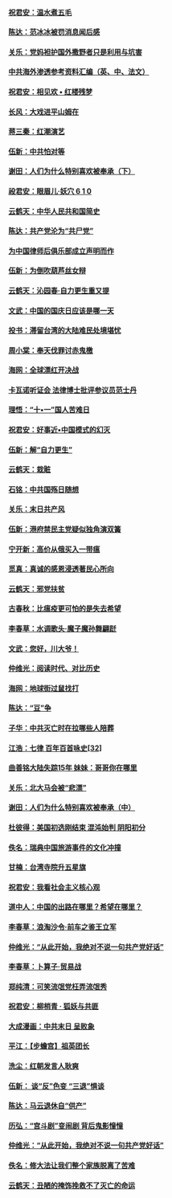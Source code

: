 #### [祝君安：温水煮五毛](../pages/nsc993/n10762362.md?t=10050953) 

#### [陈达：范冰冰被罚消息闻后感](../pages/nsc993/n10760142.md?t=10050953) 

#### [关乐：党妈袒护国外撒野者只是利用与坑害](../pages/nsc993/n10760019.md?t=10050953) 

#### [中共海外渗透参考资料汇编（英、中、法文）](../pages/nsc993/n10756055.md?t=10050953) 

#### [祝君安：相见欢  •  红楼残梦](../pages/nsc993/n10757542.md?t=10050953) 

#### [长风：大戏进平山姆在](../pages/nsc993/n10757155.md?t=10050953) 

#### [蒋三秦：红潮演艺](../pages/nsc993/n10756736.md?t=10050953) 

#### [伍新：中共怕对等](../pages/nsc993/n10754812.md?t=10050953) 

#### [谢田：人们为什么特别喜欢被奉承（下）](../pages/nsc993/n10755072.md?t=10050953) 

#### [祋君安：眼眉儿‧妖穴 6 1 0](../pages/nsc993/n10754802.md?t=10050953) 

#### [云鹤天：中华人民共和国简史](../pages/nsc993/n10753546.md?t=10050953) 

#### [陈达：共产党沦为“共尸党”](../pages/nsc993/n10753506.md?t=10050953) 

#### [为中国律师后俱乐部成立声明而作](../pages/nsc993/n10753359.md?t=10050953) 

#### [伍新：为倒吹葫芦丝女辩](../pages/nsc993/n10753300.md?t=10050953) 

#### [云鹤天：沁园春‧自力更生重又提](../pages/nsc993/n10752681.md?t=10050953) 

#### [文武：中国的国庆日应该是哪一天](../pages/nsc993/n10752564.md?t=10050953) 

#### [投书：滞留台湾的大陆难民处境堪忧](../pages/nsc993/n10751122.md?t=10050953) 

#### [周小棠：奉天伐罪讨赤鬼檄](../pages/nsc993/n10749279.md?t=10050953) 

#### [海网：全球漂红开决战](../pages/nsc993/n10747774.md?t=10050953) 

#### [卡瓦诺听证会 法律博士批评参议员范士丹](../pages/nsc993/n10748504.md?t=10050953) 

#### [理悟：“十•一”国人苦难日](../pages/nsc993/n10747763.md?t=10050953) 

#### [祝君安：好事近•中国模式的幻灭](../pages/nsc993/n10747755.md?t=10050953) 

#### [伍新：解“自力更生”](../pages/nsc993/n10747744.md?t=10050953) 

#### [云鹤天：栽赃](../pages/nsc993/n10747735.md?t=10050953) 

#### [石铭：中共国殇日随想](../pages/nsc993/n10747202.md?t=10050953) 

#### [关乐：末日共产风](../pages/nsc993/n10745398.md?t=10050953) 

#### [伍新：港府禁民主党疑似独角演双簧](../pages/nsc993/n10745393.md?t=10050953) 

#### [宁开新：高价从俄买入一带瘟](../pages/nsc993/n10745381.md?t=10050953) 

#### [觅真：真诚的感恩浸透著民心所向](../pages/nsc993/n10746220.md?t=10050953) 

#### [云鹤天：邪党扶贫](../pages/nsc993/n10745370.md?t=10050953) 

#### [古春秋：比瘟疫更可怕的是失去希望](../pages/nsc993/n10745352.md?t=10050953) 

#### [李春草：水调歌头‧魔子魔孙舞翩跹](../pages/nsc993/n10744963.md?t=10050953) 

#### [文武：您好，川大爷！](../pages/nsc993/n10739572.md?t=10050953) 

#### [仲维光：阅读时代、对比历史](../pages/nsc993/n10744494.md?t=10050953) 

#### [海网：地球街过鼠找打](../pages/nsc993/n10741404.md?t=10050953) 

#### [陈达：“豆”争](../pages/nsc993/n10741375.md?t=10050953) 

#### [子华：中共灭亡时在拉哪些人陪葬](../pages/nsc993/n10741320.md?t=10050953) 

#### [江浩：七律 百年百首咏史[32]](../pages/nsc993/n10741179.md?t=10050953) 

#### [曲善铭大陆失踪15年 妹妹：哥哥你在哪里](../pages/nsc993/n10738770.md?t=10050953) 

#### [关乐：北大马会被“悲漂”](../pages/nsc993/n10739482.md?t=10050953) 

#### [谢田：人们为什么特别喜欢被奉承（中）](../pages/nsc993/n10736705.md?t=10050953) 

#### [杜彼得：美国初选刚结束 混沌始判 阴阳初分](../pages/nsc993/n10734882.md?t=10050953) 

#### [佚名：瑞典中国旅游事件的文化冲撞](../pages/nsc993/n10731914.md?t=10050953) 

#### [甘楠：台湾寺院升五星旗](../pages/nsc993/n10731868.md?t=10050953) 

#### [祝君安：我看社会主义核心观](../pages/nsc993/n10731861.md?t=10050953) 

#### [道中人：中国的出路在哪里？希望在哪里？](../pages/nsc993/n10730399.md?t=10050953) 

#### [李春草：浪淘沙令‧前车之鉴王立军](../pages/nsc993/n10730200.md?t=10050953) 

#### [仲维光：“从此开始，我绝对不说一句共产党好话”](../pages/nsc993/n10722208.md?t=10050953) 

#### [李春草：卜算子·贸易战](../pages/nsc993/n10726893.md?t=10050953) 

#### [郑纯清：可笑流氓党枉弄流氓秀](../pages/nsc993/n10726849.md?t=10050953) 

#### [祝君安：柳梢青 · 狐妖与共匪](../pages/nsc993/n10726825.md?t=10050953) 

#### [大成漫画：中共末日 呈败象](../pages/nsc993/n10726516.md?t=10050953) 

#### [平江：【步蟾宫】祖英团长](../pages/nsc993/n10724876.md?t=10050953) 

#### [洗尘：红朝发言人耿爽](../pages/nsc993/n10724862.md?t=10050953) 

#### [伍新： 谈“反”色变 “三退”惧谈](../pages/nsc993/n10724842.md?t=10050953) 

#### [陈达：马云退休自“供产”](../pages/nsc993/n10723027.md?t=10050953) 

#### [历弘：“宫斗剧”变闹剧 背后鬼影憧憧](../pages/nsc993/n10723020.md?t=10050953) 

#### [仲维光：“从此开始，我绝对不说一句共产党好话”](../pages/nsc993/n10722176.md?t=10050953) 

#### [佚名：修大法让我们整个家族脱离了苦难](../pages/nsc993/n10722049.md?t=10050953) 

#### [云鹤天：丑陋的掩饰挽救不了灭亡的命运](../pages/nsc993/n10721991.md?t=10050953) 

